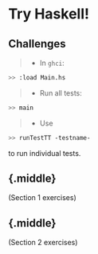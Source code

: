# Try Haskell!

## Challenges

> - In `ghci`:
  ```bash
  >> :load Main.hs
  ```
> - Run all tests:
  ```bash
  >> main
  ```
> - Use
  ```bash
  >> runTestTT -testname-
  ```
  to run individual tests.

## {.middle}
(Section 1 exercises)

## {.middle}
(Section 2 exercises)
